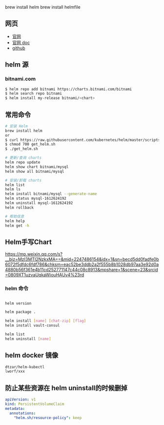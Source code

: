 
brew install helm
brew install helmfile


## 网页

- [官网](https://helm.sh/)
- [官网 doc](https://helm.sh/docs/)
- [github](https://github.com/helm/helm)


## helm 源

### bitnami.com

```bash
$ helm repo add bitnami https://charts.bitnami.com/bitnami
$ helm search repo bitnami
$ helm install my-release bitnami/<chart>
```

## 常用命令

```bash
# 安装 Helm
brew install helm
or
$ curl https://raw.githubusercontent.com/kubernetes/helm/master/scripts/get > get_helm.sh
$ chmod 700 get_helm.sh
$ ./get_helm.sh

# 更新/查询 charts
helm repo update
helm show chart bitnami/mysql
helm show all bitnami/mysql

# 安装/卸载 charts
helm list
helm ls
helm install bitnami/mysql --generate-name
helm status mysql-1612624192
helm uninstall mysql-1612624192
helm rollback

# 帮助信息
helm help
helm get -h
```

## Helm手写Chart

https://mp.weixin.qq.com/s?__biz=MzI3MTI2NzkxMA==&mid=2247486154&idx=1&sn=becd5dd0fadfe0b6072f5dfdc6fdf786&chksm=eac52be3ddb2a2f555b8b1028db97aa3e92d0a4880b56f361e4b11cd252771147c44c08c8913&mpshare=1&scene=23&srcid=0809XT1uzvaUqkaWiouHAUv4%23rd



### helm 命令

```bash

helm version

helm package .

helm install [name] [chat-zip] [flag]
helm install vault-consul 

helm list
helm uninstall [name]
```



## helm docker 镜像

```bash
dtzar/helm-kubectl
lworf/xxx
```



## 防止某些资源在 helm uninstall的时候删掉

```yaml
apiVersion: v1
kind: PersistentVolumeClaim
metadata:
  annotations:
    "helm.sh/resource-policy": keep
```
